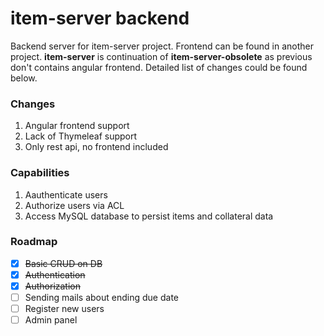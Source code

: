 # item-server backend

Backend server for item-server project. Frontend can be found in another project.
**item-server** is continuation of **item-server-obsolete** as previous don't contains angular frontend. Detailed list of changes could be found below.

### Changes
1. Angular frontend support
2. Lack of Thymeleaf support
3. Only rest api, no frontend included

### Capabilities
1. Aauthenticate users
2. Authorize users via ACL
3. Access MySQL database to persist items and collateral data

### Roadmap
- [x] ~~Basic CRUD on DB~~ 
- [x] ~~Authentication~~
- [x] ~~Authorization~~
- [ ] Sending mails about ending due date
- [ ] Register new users
- [ ] Admin panel
